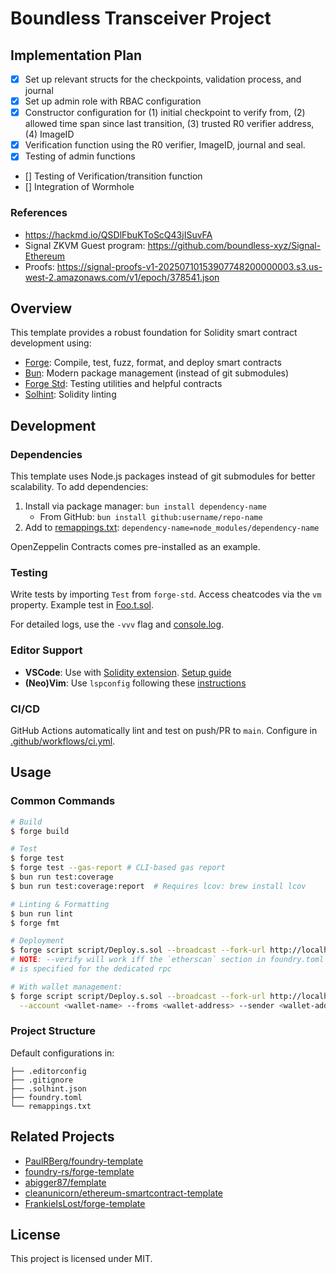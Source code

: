 # Boundless Transceiver Project

## Implementation Plan

- [x] Set up relevant structs for the checkpoints, validation process, and journal
- [x] Set up admin role with RBAC configuration
- [x] Constructor configuration for (1) initial checkpoint to verify from, (2) allowed time span since last transition, (3) trusted R0 verifier address, (4) ImageID
- [x] Verification function using the R0 verifier, ImageID, journal and seal.
- [x] Testing of admin functions
- [] Testing of Verification/transition function
- [] Integration of Wormhole

### References

- <https://hackmd.io/QSDlFbuKToScQ43jISuvFA>
- Signal ZKVM Guest program: <https://github.com/boundless-xyz/Signal-Ethereum>
- Proofs: <https://signal-proofs-v1-20250710153907748200000003.s3.us-west-2.amazonaws.com/v1/epoch/378541.json>

## Overview

This template provides a robust foundation for Solidity smart contract development using:

- [Forge](https://github.com/foundry-rs/foundry/blob/master/forge): Compile, test, fuzz, format, and deploy smart contracts
- [Bun](https://bun.sh/): Modern package management (instead of git submodules)
- [Forge Std](https://github.com/foundry-rs/forge-std): Testing utilities and helpful contracts
- [Solhint](https://github.com/protofire/solhint): Solidity linting

## Development

### Dependencies

This template uses Node.js packages instead of git submodules for better scalability. To add dependencies:

1. Install via package manager: `bun install dependency-name`
   - From GitHub: `bun install github:username/repo-name`
2. Add to [remappings.txt](./remappings.txt): `dependency-name=node_modules/dependency-name`

OpenZeppelin Contracts comes pre-installed as an example.

### Testing

Write tests by importing `Test` from `forge-std`. Access cheatcodes via the `vm` property. Example test in [Foo.t.sol](./tests/Foo.t.sol).

For detailed logs, use the `-vvv` flag and [console.log](https://book.getfoundry.sh/faq?highlight=console.log#how-do-i-use-consolelog).

### Editor Support

- **VSCode**: Use with [Solidity extension](https://marketplace.visualstudio.com/items?itemName=NomicFoundation.hardhat-solidity). [Setup guide](https://book.getfoundry.sh/config/vscode)
- **(Neo)Vim**: Use `lspconfig` following these [instructions](https://github.com/NomicFoundation/hardhat-vscode/blob/development/server/README.md#neovim-lsp)

### CI/CD

GitHub Actions automatically lint and test on push/PR to `main`. Configure in [.github/workflows/ci.yml](./.github/workflows/ci.yml).

## Usage

### Common Commands

```sh
# Build
$ forge build

# Test
$ forge test
$ forge test --gas-report # CLI-based gas report
$ bun run test:coverage
$ bun run test:coverage:report  # Requires lcov: brew install lcov

# Linting & Formatting
$ bun run lint
$ forge fmt

# Deployment
$ forge script script/Deploy.s.sol --broadcast --fork-url http://localhost:8545 [--verify]
# NOTE: --verify will work iff the `etherscan` section in foundry.toml
# is specified for the dedicated rpc

# With wallet management:
$ forge script script/Deploy.s.sol --broadcast --fork-url http://localhost:8545 \
  --account <wallet-name> --froms <wallet-address> --sender <wallet-address>
```

### Project Structure

Default configurations in:

```text
├── .editorconfig
├── .gitignore
├── .solhint.json
├── foundry.toml
└── remappings.txt
```

## Related Projects

- [PaulRBerg/foundry-template](https://github.com/PaulRBerg/foundry-template)
- [foundry-rs/forge-template](https://github.com/foundry-rs/forge-template)
- [abigger87/femplate](https://github.com/abigger87/femplate)
- [cleanunicorn/ethereum-smartcontract-template](https://github.com/cleanunicorn/ethereum-smartcontract-template)
- [FrankieIsLost/forge-template](https://github.com/FrankieIsLost/forge-template)

## License

This project is licensed under MIT.

[gitpod]: https://gitpod.io/#https://github.com/ignio-labs/foundry-template
[gitpod-badge]: https://img.shields.io/badge/Gitpod-Open%20in%20Gitpod-FFB45B?logo=gitpod
[gha]: https://github.com/ignio-labs/foundry-template/actions
[gha-badge]: https://github.com/ignio-labs/foundry-template/actions/workflows/ci.yml/badge.svg
[foundry]: https://getfoundry.sh/
[foundry-badge]: https://img.shields.io/badge/Built%20with-Foundry-FFDB1C.svg
[license]: https://opensource.org/licenses/MIT
[license-badge]: https://img.shields.io/badge/License-MIT-blue.svg

